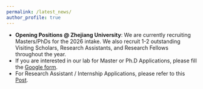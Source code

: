 ```yaml
---
permalink: /latest_news/
author_profile: true
---
```


- **Opening Positions @ Zhejiang University**: We are currently recruiting Masters/PhDs for the 2026 intake. We also recruit 1-2 outstanding Visiting Scholars, Research Assistants, and Research Fellows throughout the year.
- If you are interested in our lab for Master or Ph.D Applications, please fill the [Google form](https://forms.gle/UoR8B19y2NsjtGRJ6).
- For Research Assistant / Internship Applications, please refer to this [Post](https://ziplab.co/uploads/zip-lab-poster-full.html).
